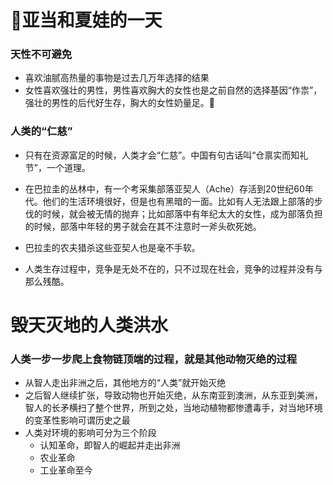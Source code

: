 # 亚当和夏娃的一天
### 天性不可避免
- 喜欢油腻高热量的事物是过去几万年选择的结果
- 女性喜欢强壮的男性，男性喜欢胸大的女性也是之前自然的选择基因“作祟”，强壮的男性的后代好生存，胸大的女性奶量足。🐶

### 人类的“仁慈”

- 只有在资源富足的时候，人类才会“仁慈”。中国有句古话叫“仓禀实而知礼节”，一个道理。

- 在巴拉圭的丛林中，有一个考采集部落亚契人（Ache）存活到20世纪60年代。他们的生活环境很好，但是也有黑暗的一面。比如有人无法跟上部落的步伐的时候，就会被无情的抛弃；比如部落中有年纪太大的女性，成为部落负担的时候，部落中年轻的男子就会在其不注意时一斧头砍死她。
- 巴拉圭的农夫猎杀这些亚契人也是毫不手软。
- 人类生存过程中，竞争是无处不在的，只不过现在社会，竞争的过程并没有与那么残酷。

# 毁天灭地的人类洪水

### 人类一步一步爬上食物链顶端的过程，就是其他动物灭绝的过程

- 从智人走出非洲之后，其他地方的“人类”就开始灭绝
- 之后智人继续扩张，导致动物也开始灭绝，从东南亚到澳洲，从东亚到美洲，智人的长矛横扫了整个世界，所到之处，当地动植物都惨遭毒手，对当地环境的变革性影响可谓历史之最
- 人类对环境的影响可分为三个阶段
    - 认知革命，即智人的崛起并走出非洲
    - 农业革命
    - 工业革命至今